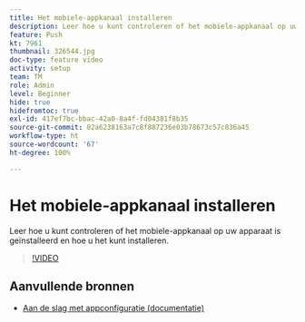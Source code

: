 ```yaml
---
title: Het mobiele-appkanaal installeren
description: Leer hoe u kunt controleren of het mobiele-appkanaal op uw apparaat is geïnstalleerd en hoe u het kunt installeren.
feature: Push
kt: 7961
thumbnail: 326544.jpg
doc-type: feature video
activity: setup
team: TM
role: Admin
level: Beginner
hide: true
hidefromtoc: true
exl-id: 417ef7bc-bbac-42a0-8a4f-fd04381f8b35
source-git-commit: 02a6238163a7c8f887236e03b78673c57c836a45
workflow-type: ht
source-wordcount: '67'
ht-degree: 100%

---
```


# Het mobiele-appkanaal installeren

Leer hoe u kunt controleren of het mobiele-appkanaal op uw apparaat is geïnstalleerd en hoe u het kunt installeren.

>[!VIDEO](https://video.tv.adobe.com/v/326544?quality=12)

## Aanvullende bronnen

* [Aan de slag met appconfiguratie (documentatie)](https://experienceleague.adobe.com/docs/campaign-classic/using/sending-messages/sending-push-notifications/configure-the-mobile-app/get-started-app-config.html?lang=nl)
